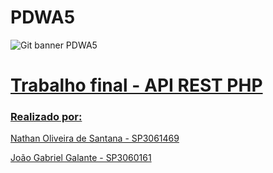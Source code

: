 # PDWA5
![Git banner PDWA5](https://user-images.githubusercontent.com/102483739/197369976-a1776c71-c82f-4211-8b71-fa6faa5e6de8.png)


<H1> <a href="https://github.com/nathanOliveira09/PDWA5/tree/main/api"> Trabalho final - API REST PHP </H1>
<H3>Realizado por:</H3>
<p>Nathan Oliveira de Santana - SP3061469</p>
<p>João Gabriel Galante - SP3060161</p>
